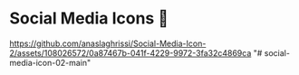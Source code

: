 # Social Media Icons 🤩

https://github.com/anaslaghrissi/Social-Media-Icon-2/assets/108026572/0a87467b-041f-4229-9972-3fa32c4869ca
"# social-media-icon-02-main" 
